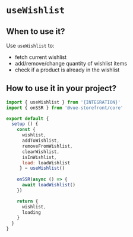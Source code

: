 # `useWishlist`

## When to use it?

Use `useWishlist` to:
- fetch current wishlist
- add/remove/change quantity of wishlist items
- check if a product is already in the wishlist

## How to use it in your project?

```js
import { useWishlist } from '{INTEGRATION}'
import { onSSR } from '@vue-storefront/core'

export default {
  setup () {
    const { 
      wishlist,
      addToWishlist,
      removeFromWishlist,
      clearWishlist,
      isInWishlist,
      load: loadWishlist
     } = useWishlist()
    
    onSSR(async () => {
      await loadWishlist()
    })

    return {
      wishlist,
      loading
    }
  }
}
```
